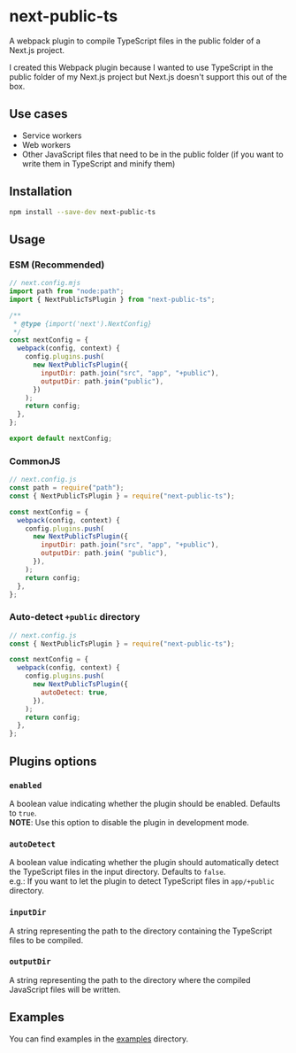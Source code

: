 # next-public-ts

A webpack plugin to compile TypeScript files in the public folder of a Next.js project.

I created this Webpack plugin because I wanted to use TypeScript in the public folder of my Next.js project but Next.js doesn't support this out of the box.

## Use cases

- Service workers
- Web workers
- Other JavaScript files that need to be in the public folder (if you want to write them in TypeScript and minify them)

## Installation

```bash
npm install --save-dev next-public-ts
```

## Usage

### ESM (Recommended)

```js
// next.config.mjs
import path from "node:path";
import { NextPublicTsPlugin } from "next-public-ts";

/**
 * @type {import('next').NextConfig}
 */
const nextConfig = {
  webpack(config, context) {
    config.plugins.push(
      new NextPublicTsPlugin({
        inputDir: path.join("src", "app", "+public"),
        outputDir: path.join("public"),
      })
    );
    return config;
  },
};

export default nextConfig;
```

### CommonJS

```js
// next.config.js
const path = require("path");
const { NextPublicTsPlugin } = require("next-public-ts");

const nextConfig = {
  webpack(config, context) {
    config.plugins.push(
      new NextPublicTsPlugin({
        inputDir: path.join("src", "app", "+public"),
        outputDir: path.join( "public"),
      }),
    );
    return config;
  },
};
```

### Auto-detect `+public` directory

```js
// next.config.js
const { NextPublicTsPlugin } = require("next-public-ts");

const nextConfig = {
  webpack(config, context) {
    config.plugins.push(
      new NextPublicTsPlugin({
        autoDetect: true,
      }),
    );
    return config;
  },
};
```

## Plugins options

### `enabled`

A boolean value indicating whether the plugin should be enabled. Defaults to `true`.\
**NOTE**: Use this option to disable the plugin in development mode.

### `autoDetect`

A boolean value indicating whether the plugin should automatically detect the TypeScript files in the input directory. Defaults to `false`.\
e.g.: If you want to let the plugin to detect TypeScript files in `app/+public` directory.

### `inputDir`

A string representing the path to the directory containing the TypeScript files to be compiled.

### `outputDir`

A string representing the path to the directory where the compiled JavaScript files will be written.

## Examples

You can find examples in the [examples](https://github.com/Yovach/next-public-ts/tree/main/examples) directory.
